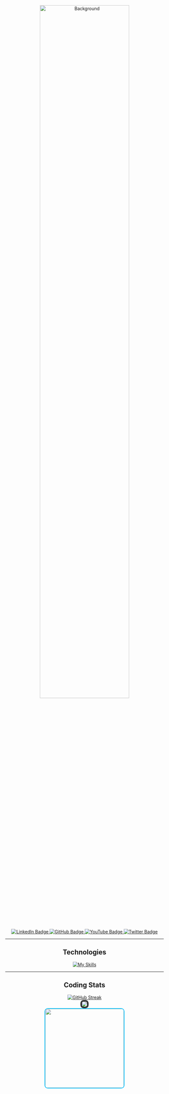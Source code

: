 <div align="center" style="position: relative;">
  <img src="https://puu.sh/JFdc5/ac7713b46f.png" alt="Background" width="75%" style="border-radius: 10px; cursor: default;">
</div>

<div id="badges" align="center">
  <a href="https://www.linkedin.com/in/timothy-dong-19a700254/" target="_blank">
    <img src="https://img.shields.io/badge/LinkedIn-blue?style=for-the-badge&logo=linkedin&logoColor=white" alt="LinkedIn Badge"/>
  </a>
  <a href="https://github.com/Tysuiku" target="_blank">
    <img src="https://img.shields.io/badge/GitHub-black?style=for-the-badge&logo=github&logoColor=white" alt="GitHub Badge"/>
  </a>
  <a href="https://www.youtube.com/@tysuiku" target="_blank">
    <img src="https://img.shields.io/badge/YouTube-red?style=for-the-badge&logo=youtube&logoColor=white" alt="YouTube Badge"/>
  </a>
  <a href="https://twitter.com/Tysuiku" target="_blank">
    <img src="https://img.shields.io/badge/Twitter-blue?style=for-the-badge&logo=twitter&logoColor=white" alt="Twitter Badge"/>
  </a>
</div>

<div align="center" style="cursor: default;">
  <hr>
</div>

<div align="center" style="cursor: default;">
  <h2 style="cursor: default;">Technologies</h2>

  <div style="display: flex; flex-direction: column; justify-content: center;">
    <a href="https://skills.thijs.gg" style="cursor: default;">
      <img src="https://skills.thijs.gg/icons?i=js,ts,react,redux,express,nodejs,ruby,rails,html,css,vscode,postman,git,sqlite&perline=6&theme=light" alt="My Skills" style="pointer-events: none;">
    </a>
  </div>
</div>

<div align="center" style="cursor: default;">
  <hr>
</div>

<div align="center" style="cursor: default;">
  <h2 style="cursor: default;">Coding Stats</h2>

  <a href="https://git.io/streak-stats" style="cursor: default;">
    <img src="https://streak-stats.demolab.com/?user=Tysuiku&theme=transparent" alt="GitHub Streak" style="pointer-events: none;">
  </a>
</div>

<div align="center" style="cursor: default;">
  <a href="https://github.com/Tysuiku/github-readme-stats" style="cursor: default;">
    <img src="https://github-readme-stats.vercel.app/api/top-langs/?username=Tysuiku&hide_progress=true&theme=transparent" style="border: 5px solid #333; border-radius: 10px; pointer-events: none;">
  </a>
</div>

<div align="center">
  <a href="https://www.youtube.com/@tysuiku" target="_blank">
    <img src="https://puu.sh/JD4aB/7e3925b030.gif" width="250" style="border: 2px solid #00BFFF; border-radius: 10px;">
  </a>
</div>
